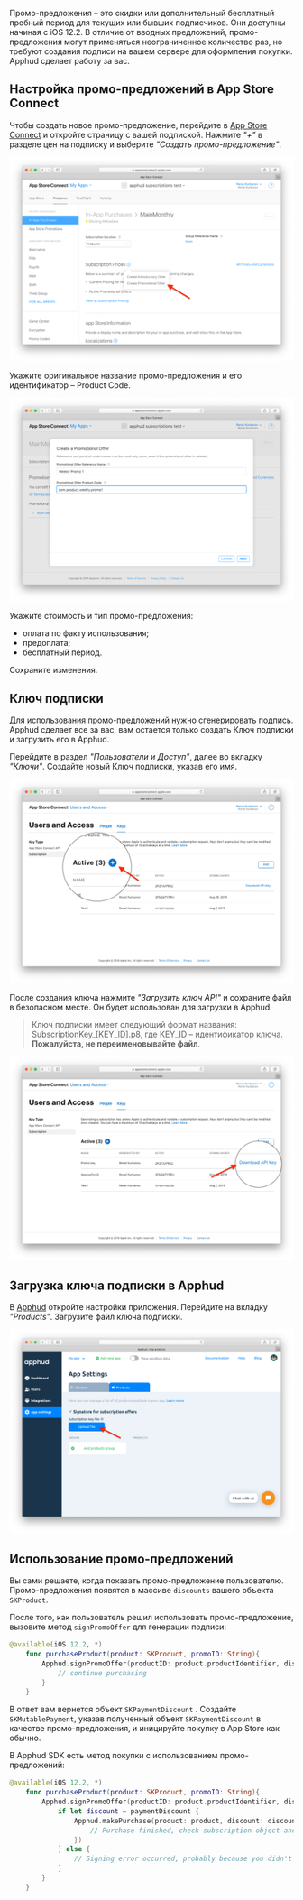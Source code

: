 Промо-предложения – это скидки или дополнительный бесплатный пробный период для текущих или бывших подписчиков. Они доступны начиная с iOS 12.2. В отличие от вводных предложений, промо-предложения могут применяться неограниченное количество раз, но требуют создания подписи на вашем сервере для оформления покупки. Apphud сделает работу за вас.

## Настройка промо-предложений в App Store Connect

Чтобы создать новое промо-предложение, перейдите в <a href="https://appstoreconnect.apple.com/" target="_blank">App Store Connect</a> и откройте страницу с вашей подпиской. Нажмите *"+"* в разделе цен на подписку и выберите *"Создать промо-предложение"*.

![](assets/promo-offers-1.png)

Укажите оригинальное название промо-предложения и его идентификатор – Product Code.

![](assets/promo-offers-2.png)

Укажите стоимость и тип промо-предложения:

* оплата по факту использования;
* предоплата;
* бесплатный период.

Сохраните изменения.

## Ключ подписки

Для использования промо-предложений нужно сгенерировать подпись. Apphud сделает все за вас, вам остается только создать Ключ подписки и загрузить его в Apphud.

Перейдите в раздел *"Пользователи и Доступ"*, далее во вкладку *"Ключи"*. Создайте новый Ключ подписки, указав его имя.

![](assets/promo-offers-3.png)

После создания ключа нажмите *"Загрузить ключ API"* и сохраните файл в безопасном месте. Он будет использован для загрузки в Apphud. 

> Ключ подписки имеет следующий формат названия: SubscriptionKey_[KEY_ID].p8, где KEY_ID – идентификатор ключа. **Пожалуйста, не перeименовывайте файл**.



![](assets/promo-offers-4.png)

## Загрузка ключа подписки в Apphud

В <a href="https://app.apphud.com/" target="_blank">Apphud</a> откройте настройки приложения. Перейдите на вкладку *"Products"*. Загрузите файл ключа подписки.

![](assets/promo-offers-5.png)

## Использование промо-предложений

Вы сами решаете, когда показать промо-предложение пользователю. Промо-предложения появятся в массиве `discounts` вашего объекта `SKProduct`.

После того, как пользователь решил использовать промо-предложение, вызовите метод `signPromoOffer` для генерации подписи:

```swift
@available(iOS 12.2, *)
    func purchaseProduct(product: SKProduct, promoID: String){
        Apphud.signPromoOffer(productID: product.productIdentifier, discountID: promoID) { (paymentDiscount, error) in
            // continue purchasing
        }
    }
```

В ответ вам вернется объект `SKPaymentDiscount` . Создайте `SKMutablePayment`, указав полученный объект `SKPaymentDiscount` в качестве промо-предложения, и иницируйте покупку в App Store как обычно.

В Apphud SDK есть метод покупки с использованием промо-предложений:

```swift
@available(iOS 12.2, *)
    func purchaseProduct(product: SKProduct, promoID: String){
        Apphud.signPromoOffer(productID: product.productIdentifier, discountID: promoID) { (paymentDiscount, error) in
            if let discount = paymentDiscount {
                Apphud.makePurchase(product: product, discount: discount, callback: { (subsription, error) in
                    // Purchase finished, check subscription object and an error
                })                
            } else {
                // Signing error occurred, probably because you didn't add Subscription Key file to Apphud.
            }
        }
    }
```